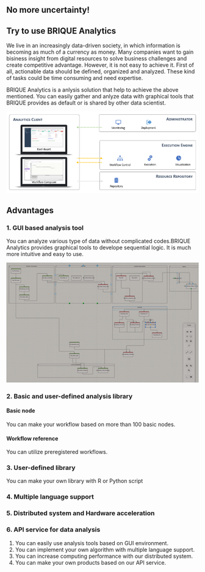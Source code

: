 ## No more uncertainty!

## Try to use BRIQUE Analytics
We live in an increasingly data-driven society, in which information is becoming as much of a currency as money. Many companies want to gain bisiness insight from digital resources to solve business challenges and create competitive advantage. 
However, it is not easy to achieve it. First of all, actionable data should be defined, organized and analyzed. These kind of tasks could be time consuming and need expertise.

BRIQUE Analytics is a anlysis solution that help to achieve the above mentioned.
You can easily gather and anlyze data with graphical tools that BRIQUE provides as default or is shared by other data scientist.

![Composition](ba_composition.PNG)


## Advantages

### 1. GUI based analysis tool
You can analyze various type of data without complicated codes.BRIQUE Analytics provides graphical tools to develope sequential logic. It is much more intuitive and easy to use.

![Workflow](ba_workflow.png)

### 2. Basic and user-defined analysis library
#### Basic node
You can make your workflow based on more than 100 basic nodes.
#### Workflow reference
You can utilize preregistered workflows.

### 3. User-defined library
You can make your own library with R or Python script

### 4. Multiple language support

### 5. Distributed system and Hardware acceleration

### 6. API service for data analysis


1. You can easily use analysis tools based on GUI environment.
2. You can implement your own algorithm with multiple language support.
3. You can increase computing performance with our distributed system.
4. You can make your own products based on our API service.
